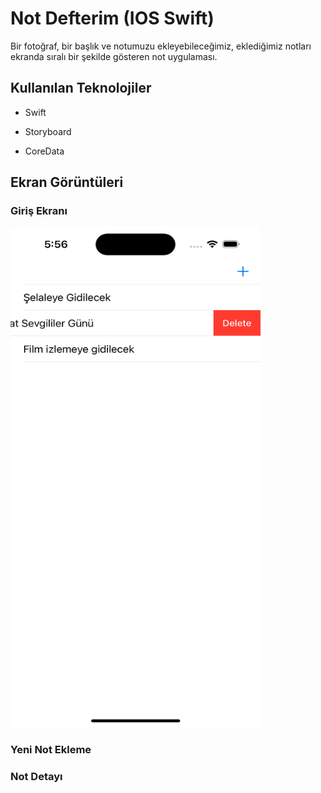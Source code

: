 
# Not Defterim (IOS Swift)

Bir fotoğraf, bir başlık ve notumuzu ekleyebileceğimiz, eklediğimiz notları ekranda sıralı bir şekilde gösteren not uygulaması.


## Kullanılan Teknolojiler

- Swift

- Storyboard

- CoreData

  
## Ekran Görüntüleri

### Giriş Ekranı
<img src="https://raw.githubusercontent.com/BerkYeteroglu/Not-Defterim/main/screenshots/Simulator%20Screenshot%20-%20iPhone%2014%20Pro%20-%202023-07-21%20at%2017.56.42.png" width="400" height="800" />

### Yeni Not Ekleme


### Not Detayı


  
